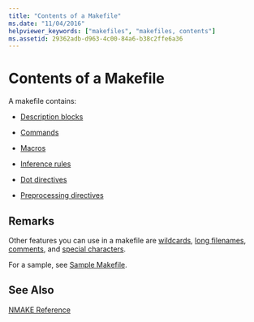 ```yaml
---
title: "Contents of a Makefile"
ms.date: "11/04/2016"
helpviewer_keywords: ["makefiles", "makefiles, contents"]
ms.assetid: 29362adb-d963-4c00-84a6-b38c2ffe6a36
---
```

# Contents of a Makefile

A makefile contains:

- [Description blocks](../build/description-blocks.md)

- [Commands](../build/commands-in-a-makefile.md)

- [Macros](../build/macros-and-nmake.md)

- [Inference rules](../build/inference-rules.md)

- [Dot directives](../build/dot-directives.md)

- [Preprocessing directives](../build/makefile-preprocessing.md)

## Remarks

Other features you can use in a makefile are [wildcards](../build/wildcards-and-nmake.md), [long filenames](../build/long-filenames-in-a-makefile.md), [comments](../build/comments-in-a-makefile.md), and [special characters](../build/special-characters-in-a-makefile.md).

For a sample, see [Sample Makefile](../build/sample-makefile.md).

## See Also

[NMAKE Reference](../build/nmake-reference.md)